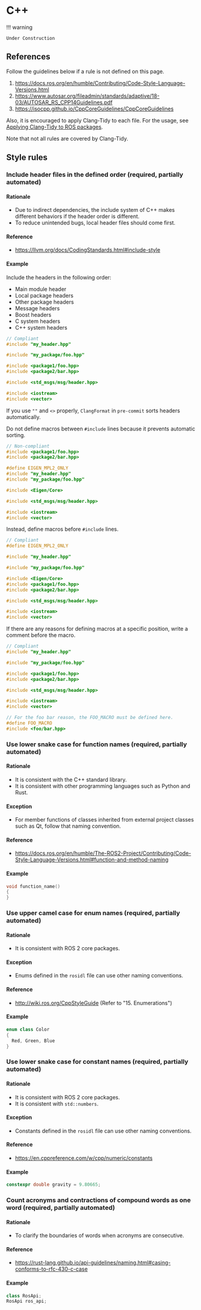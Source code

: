 # C++

!!! warning

    Under Construction

## References

Follow the guidelines below if a rule is not defined on this page.

1. <https://docs.ros.org/en/humble/Contributing/Code-Style-Language-Versions.html>
2. <https://www.autosar.org/fileadmin/standards/adaptive/18-03/AUTOSAR_RS_CPP14Guidelines.pdf>
3. <https://isocpp.github.io/CppCoreGuidelines/CppCoreGuidelines>

Also, it is encouraged to apply Clang-Tidy to each file.
For the usage, see [Applying Clang-Tidy to ROS packages](../../../how-to-guides/applying-clang-tidy-to-ros-packages.md).

Note that not all rules are covered by Clang-Tidy.

## Style rules

### Include header files in the defined order (required, partially automated)

#### Rationale

- Due to indirect dependencies, the include system of C++ makes different behaviors if the header order is different.
- To reduce unintended bugs, local header files should come first.

#### Reference

- <https://llvm.org/docs/CodingStandards.html#include-style>

#### Example

Include the headers in the following order:

- Main module header
- Local package headers
- Other package headers
- Message headers
- Boost headers
- C system headers
- C++ system headers

```cpp
// Compliant
#include "my_header.hpp"

#include "my_package/foo.hpp"

#include <package1/foo.hpp>
#include <package2/bar.hpp>

#include <std_msgs/msg/header.hpp>

#include <iostream>
#include <vector>
```

If you use `""` and `<>` properly, `ClangFormat` in `pre-commit` sorts headers automatically.

Do not define macros between `#include` lines because it prevents automatic sorting.

```cpp
// Non-compliant
#include <package1/foo.hpp>
#include <package2/bar.hpp>

#define EIGEN_MPL2_ONLY
#include "my_header.hpp"
#include "my_package/foo.hpp"

#include <Eigen/Core>

#include <std_msgs/msg/header.hpp>

#include <iostream>
#include <vector>
```

Instead, define macros before `#include` lines.

```cpp
// Compliant
#define EIGEN_MPL2_ONLY

#include "my_header.hpp"

#include "my_package/foo.hpp"

#include <Eigen/Core>
#include <package1/foo.hpp>
#include <package2/bar.hpp>

#include <std_msgs/msg/header.hpp>

#include <iostream>
#include <vector>
```

If there are any reasons for defining macros at a specific position, write a comment before the macro.

```cpp
// Compliant
#include "my_header.hpp"

#include "my_package/foo.hpp"

#include <package1/foo.hpp>
#include <package2/bar.hpp>

#include <std_msgs/msg/header.hpp>

#include <iostream>
#include <vector>

// For the foo bar reason, the FOO_MACRO must be defined here.
#define FOO_MACRO
#include <foo/bar.hpp>
```

### Use lower snake case for function names (required, partially automated)

#### Rationale

- It is consistent with the C++ standard library.
- It is consistent with other programming languages such as Python and Rust.

#### Exception

- For member functions of classes inherited from external project classes such as Qt, follow that naming convention.

#### Reference

- <https://docs.ros.org/en/humble/The-ROS2-Project/Contributing/Code-Style-Language-Versions.html#function-and-method-naming>

#### Example

```cpp
void function_name()
{
}
```

### Use upper camel case for enum names (required, partially automated)

#### Rationale

- It is consistent with ROS 2 core packages.

#### Exception

- Enums defined in the `rosidl` file can use other naming conventions.

#### Reference

- <http://wiki.ros.org/CppStyleGuide> (Refer to "15. Enumerations")

#### Example

```cpp
enum class Color
{
  Red, Green, Blue
}
```

### Use lower snake case for constant names (required, partially automated)

#### Rationale

- It is consistent with ROS 2 core packages.
- It is consistent with `std::numbers`.

#### Exception

- Constants defined in the `rosidl` file can use other naming conventions.

#### Reference

- <https://en.cppreference.com/w/cpp/numeric/constants>

#### Example

```cpp
constexpr double gravity = 9.80665;
```

### Count acronyms and contractions of compound words as one word (required, partially automated)

#### Rationale

- To clarify the boundaries of words when acronyms are consecutive.

#### Reference

- <https://rust-lang.github.io/api-guidelines/naming.html#casing-conforms-to-rfc-430-c-case>

#### Example

```cpp
class RosApi;
RosApi ros_api;
```
